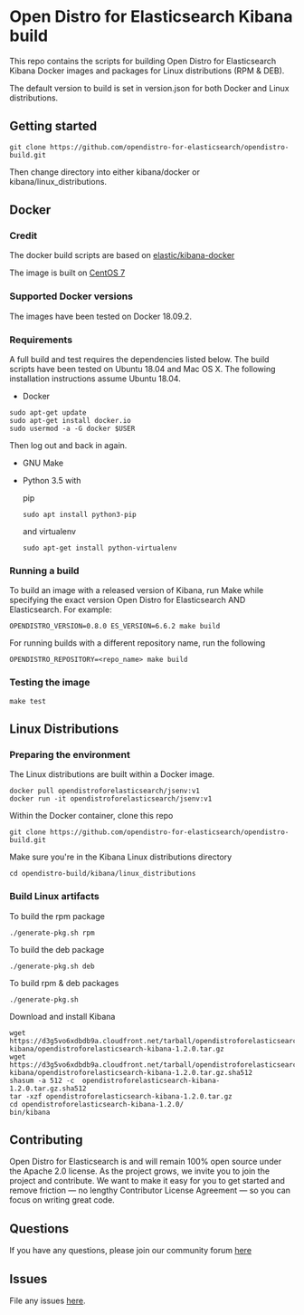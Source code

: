  # Open Distro for Elasticsearch Kibana build

This repo contains the scripts for building Open Distro for Elasticsearch Kibana Docker images and packages for Linux distributions (RPM & DEB).

The default version to build is set in version.json for both Docker and Linux distributions.

## Getting started
```
git clone https://github.com/opendistro-for-elasticsearch/opendistro-build.git
```

Then change directory into either kibana/docker or kibana/linux_distributions.

## Docker

### Credit

The docker build scripts are based on [elastic/kibana-docker](https://github.com/elastic/kibana-docker/tree/6.5)

The image is built on [CentOS 7](https://github.com/CentOS/sig-cloud-instance-images/blob/CentOS-7/docker/Dockerfile)

### Supported Docker versions

The images have been tested on Docker 18.09.2.

### Requirements

A full build and test requires the dependencies listed below.
The build scripts have been tested on Ubuntu 18.04 and Mac OS X. The following installation instructions assume Ubuntu 18.04.

- Docker
```
sudo apt-get update
sudo apt-get install docker.io
sudo usermod -a -G docker $USER
```
Then log out and back in again.

- GNU Make
- Python 3.5 with 

    pip
    ```
    sudo apt install python3-pip
    ```

    and virtualenv

    ```
    sudo apt-get install python-virtualenv
    ```

### Running a build

To build an image with a released version of Kibana, run Make while specifying the exact version Open Distro for Elasticsearch AND Elasticsearch.
For example:
```
OPENDISTRO_VERSION=0.8.0 ES_VERSION=6.6.2 make build
```

For running builds with a different repository name, run the following
```
OPENDISTRO_REPOSITORY=<repo_name> make build
```

### Testing the image
```
make test
```

## Linux Distributions

### Preparing the environment

The Linux distributions are built within a Docker image.

```
docker pull opendistroforelasticsearch/jsenv:v1
docker run -it opendistroforelasticsearch/jsenv:v1
```

Within the Docker container, clone this repo
```
git clone https://github.com/opendistro-for-elasticsearch/opendistro-build.git
```

Make sure you're in the Kibana Linux distributions directory
```
cd opendistro-build/kibana/linux_distributions
```


### Build Linux artifacts

To build the rpm package
```
./generate-pkg.sh rpm
```

To build the deb package
```
./generate-pkg.sh deb
```

To build rpm & deb packages
```
./generate-pkg.sh
```

Download and install Kibana
```
wget https://d3g5vo6xdbdb9a.cloudfront.net/tarball/opendistroforelasticsearch-kibana/opendistroforelasticsearch-kibana-1.2.0.tar.gz
wget https://d3g5vo6xdbdb9a.cloudfront.net/tarball/opendistroforelasticsearch-kibana/opendistroforelasticsearch-kibana-1.2.0.tar.gz.sha512 
shasum -a 512 -c  opendistroforelasticsearch-kibana-1.2.0.tar.gz.sha512
tar -xzf opendistroforelasticsearch-kibana-1.2.0.tar.gz
cd opendistroforelasticsearch-kibana-1.2.0/
bin/kibana 
```

## Contributing

Open Distro for Elasticsearch is and will remain 100% open source under the Apache 2.0 license. As the project grows, we invite you to join the project and contribute. We want to make it easy for you to get started and remove friction — no lengthy Contributor License Agreement — so you can focus on writing great code.

## Questions

If you have any questions, please join our community forum [here](https://discuss.opendistrocommunity.dev/)

## Issues

File any issues [here](https://github.com/opendistro-for-elasticsearch/community/issues).
